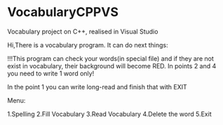 # VocabularyCPPVS
Vocabulary project on C++, realised in Visual Studio

Hi,There is a vocabulary program. It can do next things:

!!!This program can check your words(in special file) and if they are not exist in vocabulary, their background will become RED. In points 2 and 4 you need to write 1 word only!

In the point 1 you can write long-read and finish that with EXIT

Menu: 

1.Spelling
2.Fill Vocabulary
3.Read Vocabulary
4.Delete the word
5.Exit
